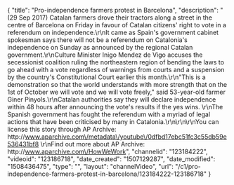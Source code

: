 {
    "title": "Pro-independence farmers protest in Barcelona",
    "description": "(29 Sep 2017) Catalan farmers drove their tractors along a street in the centre of Barcelona on Friday in favour of Catalan citizens' right to vote in a referendum on independence.\r\nIt came as Spain's government cabinet spokesman says there will not be a referendum on Catalonia's independence on Sunday as announced by the regional Catalan government.\r\nCulture Minister Inigo Mendez de Vigo accuses the secessionist coalition ruling the northeastern region of bending the laws to go ahead with a vote regardless of warnings from courts and a suspension by the country's Constitutional Court earlier this month.\r\n\"This is a demonstration so that the world understands with more strength that on the 1st of October we will vote and we will vote freely,\" said 53-year-old farmer Giner Pinyols.\r\nCatalan authorities say they will declare independence within 48 hours after announcing the vote's results if the yes wins. \r\nThe Spanish government has fought the referendum with a myriad of legal actions that have been criticised by many in Catalonia.\r\n\r\n\r\nYou can license this story through AP Archive: http:\/\/www.aparchive.com\/metadata\/youtube\/0dfbd17ebc51fc3c55db59e536431bf8 \r\nFind out more about AP Archive: http:\/\/www.aparchive.com\/HowWeWork",
    "channelid": "123184222",
    "videoid": "123186718",
    "date_created": "1507129287",
    "date_modified": "1508436475",
    "type": "",
    "layout": "channelVideo",
    "url": "\/c1\/pro-independence-farmers-protest-in-barcelona\/123184222-123186718"
}